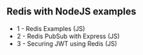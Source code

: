 ## Redis with NodeJS examples

- 1 - Redis Examples (JS)
- 2 - Redis PubSub with Express (JS)
- 3 - Securing JWT using Redis (JS)
